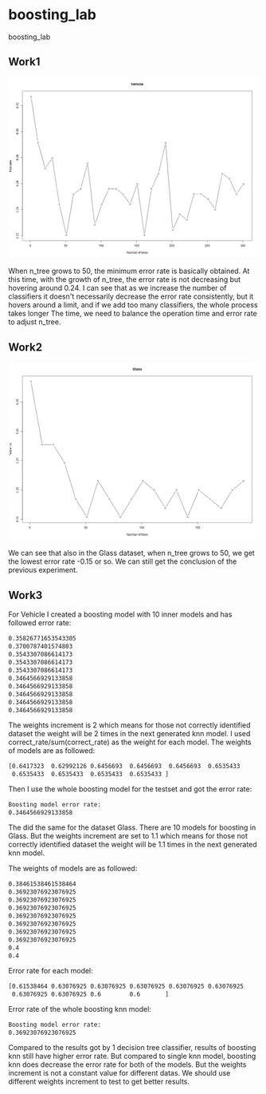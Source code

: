 # boosting_lab
boosting_lab

## Work1
![avatar](Vehicle.png)

When n_tree grows to 50, the minimum error rate is basically obtained. At this time, with the growth of n_tree, the error rate is not decreasing but hovering around 0.24. I can see that as we increase the number of classifiers it doesn't necessarily decrease the error rate consistently, but it hovers around a limit, and if we add too many classifiers, the whole process takes longer The time, we need to balance the operation time and error rate to adjust n_tree.

## Work2
![avatar](Glass.png)

We can see that also in the Glass dataset, when n_tree grows to 50, we get the lowest error rate -0.15 or so. We can still get the conclusion of the previous experiment.

## Work3
For Vehicle I created a boosting model with 10 inner models and has followed error rate:
```
0.35826771653543305
0.3700787401574803
0.3543307086614173
0.3543307086614173
0.3543307086614173
0.3464566929133858
0.3464566929133858
0.3464566929133858
0.3464566929133858
0.3464566929133858
```

The weights increment is 2 which means for those not correctly identified dataset the weight will be 2 times in the next generated knn model.
I used correct_rate/sum(correct_rate) as the weight for each model. The weights of models are as followed:
```
[0.6417323  0.62992126 0.6456693  0.6456693  0.6456693  0.6535433
 0.6535433  0.6535433  0.6535433  0.6535433 ]
```

Then I use the whole boosting model for the testset and got the error rate:
```
Boosting model error rate:
0.3464566929133858
```

The did the same for the dataset Glass. There are 10 models for boosting in Glass. But the weights increment are set to 1.1 which means for those not correctly identified dataset the weight will be 1.1 times in the next generated knn model. 

The weights of models are as followed:
```
0.38461538461538464
0.36923076923076925
0.36923076923076925
0.36923076923076925
0.36923076923076925
0.36923076923076925
0.36923076923076925
0.36923076923076925
0.4
0.4
```

Error rate for each model:
```
[0.61538464 0.63076925 0.63076925 0.63076925 0.63076925 0.63076925
 0.63076925 0.63076925 0.6        0.6       ]
```

Error rate of the whole boosting knn model:
```
Boosting model error rate:
0.36923076923076925
```

Compared to the results got by 1 decision tree classifier, results of boosting knn still have higher error rate. But compared to single knn model, boosting knn does decrease the error rate for both of the models. But the weights increment is not a constant value for different datas. We should use different weights increment to test to get better results.
